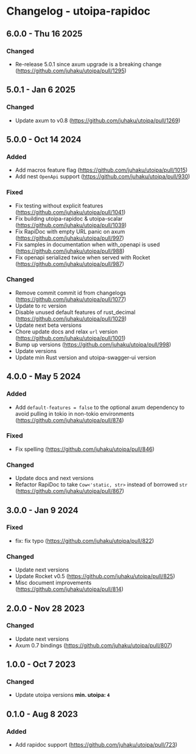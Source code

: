 # Changelog - utoipa-rapidoc

## 6.0.0 - Thu 16 2025

### Changed

* Re-release 5.0.1 since axum upgrade is a breaking change (https://github.com/juhaku/utoipa/pull/1295)

## 5.0.1 - Jan 6 2025

### Changed

* Update axum to v0.8 (https://github.com/juhaku/utoipa/pull/1269)

## 5.0.0 - Oct 14 2024

### Added

* Add macros feature flag (https://github.com/juhaku/utoipa/pull/1015)
* Add nest `OpenApi` support (https://github.com/juhaku/utoipa/pull/930)

### Fixed

* Fix testing without explicit features (https://github.com/juhaku/utoipa/pull/1041)
* Fix building utoipa-rapidoc & utoipa-scalar (https://github.com/juhaku/utoipa/pull/1039)
* Fix RapiDoc with empty URL panic on axum (https://github.com/juhaku/utoipa/pull/997)
* Fix samples in documentation when with_openapi is used (https://github.com/juhaku/utoipa/pull/988)
* Fix openapi serialized twice when served with Rocket (https://github.com/juhaku/utoipa/pull/987)

### Changed

* Remove commit commit id from changelogs (https://github.com/juhaku/utoipa/pull/1077)
* Update to rc version
* Disable unused default features of rust_decimal (https://github.com/juhaku/utoipa/pull/1029)
* Update next beta versions
* Chore update docs and relax `url` version (https://github.com/juhaku/utoipa/pull/1001)
* Bump up versions (https://github.com/juhaku/utoipa/pull/998)
* Update versions
* Update min Rust version and utoipa-swagger-ui version

## 4.0.0 - May 5 2024

### Added

* Add `default-features = false` to the optional axum dependency to avoid pulling in tokio in non-tokio environments (https://github.com/juhaku/utoipa/pull/874)

### Fixed

* Fix spelling (https://github.com/juhaku/utoipa/pull/846)

### Changed

* Update docs and next versions
* Refactor RapiDoc to take `Cow<'static, str>` instead of borrowed `str` (https://github.com/juhaku/utoipa/pull/867)

## 3.0.0 - Jan 9 2024

### Fixed

* fix: fix typo (https://github.com/juhaku/utoipa/pull/822)

### Changed

* Update next versions
* Update Rocket v0.5 (https://github.com/juhaku/utoipa/pull/825)
* Misc document improvements (https://github.com/juhaku/utoipa/pull/814)

## 2.0.0 - Nov 28 2023

### Changed

* Update next versions
* Axum 0.7 bindings (https://github.com/juhaku/utoipa/pull/807)

## 1.0.0 - Oct 7 2023

### Changed

* Update utoipa versions **min. utoipa: `4`**

## 0.1.0 - Aug 8 2023

### Added

* Add rapidoc support (https://github.com/juhaku/utoipa/pull/723)

